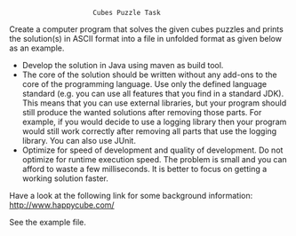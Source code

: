 
                         Cubes Puzzle Task

Create a computer program that solves the given cubes puzzles and
prints the solution(s) in ASCII format into a file in unfolded format
as given below as an example.

 - Develop the solution in Java using maven as build tool.
 - The core of the solution should be written without any add-ons to
   the core of the programming language. Use only the defined language
   standard (e.g. you can use all features that you find in a standard JDK).
   This means that you can use external libraries, but your program
   should still produce the wanted solutions after removing those
   parts. For example, if you would decide to use a logging library
   then your program would still work correctly after removing all
   parts that use the logging library. You can also use JUnit.
 - Optimize for speed of development and quality of development. Do
   not optimize for runtime execution speed. The problem is small and
   you can afford to waste a few milliseconds. It is better to focus
   on getting a working solution faster.

Have a look at the following link for some background information:
http://www.happycube.com/

See the example file.

